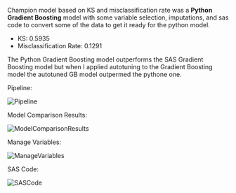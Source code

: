 Champion model based on KS and misclassification rate was a **Python Gradient Boosting** model with some variable selection, imputations, and sas code to 
convert some of the data to get it ready for the python model.

* KS: 0.5935
* Misclassification Rate: 0.1291

The Python Gradient Boosting model outperforms the SAS Gradient Boosting model but when I applied autotuning to the Gradient Boosting model the autotuned GB model outpermed the pythone one.  

Pipeline: 

![Pipeline](https://github.com/sassoftware/vdmml-trials-challenge/blob/master/Speed-Dating-Challenge/Tcarey58/Pipeline.png "Pipeline")

Model Comparison Results: 

![ModelComparisonResults](https://github.com/sassoftware/vdmml-trials-challenge/blob/master/Speed-Dating-Challenge/Tcarey58/ModelComparison.png "Model Comparison Results")


Manage Variables:  

![ManageVariables](https://github.com/sassoftware/vdmml-trials-challenge/blob/master/Speed-Dating-Challenge/Tcarey58/RejectedVariables.png "Rejected Variables")


SAS Code: 

![SASCode](https://github.com/sassoftware/vdmml-trials-challenge/blob/master/Speed-Dating-Challenge/Tcarey58/sascode.png "SAS Code")



